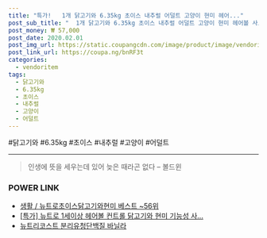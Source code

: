 ```yaml
--- 
title: "특가!   1개 닭고기와 6.35kg 초이스 내추럴 어덜트 고양이 현미 헤어..." 
post_sub_title: "  1개 닭고기와 6.35kg 초이스 내추럴 어덜트 고양이 현미 헤어볼 사료 뉴트로" 
post_money: ₩ 57,000 
post_date: 2020.02.01 
post_img_url: https://static.coupangcdn.com/image/product/image/vendoritem/2019/09/24/3142944608/aeca24bc-e9a2-4f2e-ae15-bcb54346d7a6.jpg 
post_link_url: https://coupa.ng/bnRF3t 
categories: 
  - vendoritem 
tags: 
  - 닭고기와 
  - 6.35kg 
  - 초이스 
  - 내추럴 
  - 고양이 
  - 어덜트 
--- 
```

  #닭고기와 #6.35kg #초이스 #내추럴 #고양이 #어덜트 
<hr> 

> 인생에 뜻을 세우는데 있어 늦은 때라곤 없다 – 볼드윈 


### POWER LINK

* <a href="https://blog.naver.com/santokki14/221792368044" target="_blank">생활 / 뉴트로초이스닭고기와현미 베스트 ~56위</a>
* <a href="https://blog.naver.com/sakai111/221793029641" target="_blank">[특가] 뉴트로 1세이상 헤어볼 컨트롤 닭고기와 현미 기능성 사...</a>
* <a href="https://blog.naver.com/fasyy4321/221777337042" target="_blank">뉴트리코스트 분리유청단백질 바닐라</a>
